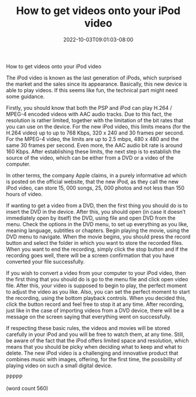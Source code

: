 ﻿---
title: "How to get videos onto your iPod video"
date: 2022-10-03T09:01:03-08:00
description: "Ipod-Video Tips for Web Success"
featured_image: "/images/Ipod-Video.jpg"
tags: ["Ipod Video"]
---

How to get videos onto your iPod video
	
The iPod video is known as the last generation of iPods, which surprised the market and the sales since its appearance. Basically, this new device is able to play videos. If this seems like fun, the technical part might need some guidance. 
	
Firstly, you should know that both the PSP and iPod can play H.264 / MPEG-4 encoded videos with AAC audio tracks. Due to this fact, the resolution is rather limited, together with the limitation of the bit rates that you can use on the device. For the new iPod video, this limits means (for the H.264 video) up to up to 768 Kbps, 320 x 240 and 30 frames per second. For the MPEG-4 video, the limits are up to 2.5 mbps, 480 x 480 and the same 30 frames per second. Even more, the AAC audio bit rate is around 160 Kbps. After establishing these limits, the next step is to establish the source of the video, which can be either from a DVD or a video of the computer. 
	
In other terms, the company Apple claims, in a purely informative ad which is posted on the official website, that the new iPod, as they call the new iPod video, can store 15, 000 songs, 25, 000 photos and not less than 150 hours of video. 
	
If wanting to get a video from a DVD, then the first thing you should do is to insert the DVD in the device. After this, you should open (in case it doesn’t immediately open by itself) the DVD, using file and open DVD from the menu. Check the options in the DVD menu, to set up everything as you like, meaning language, subtitles or chapters. Begin playing the movie, using the DVD menu to navigate. When the movie begins, you should press the record button and select the folder in which you want to store the recorded files. When you want to end the recording, simply click the stop button and if the recording goes well, there will be a screen confirmation that you have converted your file successfully. 
	
If you wish to convert a video from your computer to your iPod video, then the first thing that you should do is go to the menu file and click open video file. After this, your video is supposed to begin to play, the perfect moment to adjust the video as you like. Also, you can set the perfect moment to start the recording, using the bottom playback controls. When you decided this, click the button record and feel free to stop it at any time. After recording, just like in the case of importing videos from a DVD device, there will be a message on the screen saying that everything went on successfully. 
	
If respecting these basic rules, the videos and movies will be stored carefully in your iPod and you will be free to watch them, at any time. Still, be aware of the fact that the iPod offers limited space and resolution, which means that you should be picky when deciding what to keep and what to delete. The new iPod video is a challenging and innovative product that combines music with images, offering, for the first time, the possibility of playing video on such a small digital device. 

PPPPP

(word count 560)






